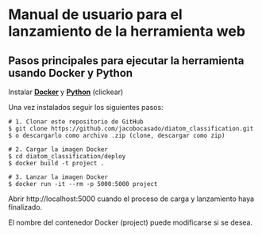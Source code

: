 # Manual de usuario para el lanzamiento de la herramienta web

## Pasos principales para ejecutar la herramienta usando Docker y Python

Instalar **[Docker](https://www.docker.com)** y **[Python](https://www.python.org/downloads/)** (clickear)

Una vez instalados seguir los siguientes pasos:

```
# 1. Clonar este repositorio de GitHub
$ git clone https://github.com/jacobocasado/diatom_classification.git
$ o descargarlo como archivo .zip (clone, descargar como zip)

# 2. Cargar la imagen Docker
$ cd diatom_classification/deploy
$ docker build -t project .

# 3. Lanzar la imagen Docker
$ docker run -it --rm -p 5000:5000 project
```

Abrir http://localhost:5000 cuando el proceso de carga y lanzamiento haya finalizado.

El nombre del contenedor Docker (project) puede modificarse si se desea.
